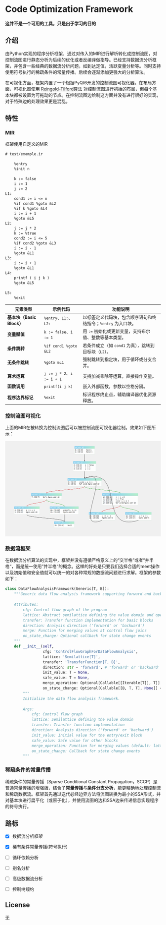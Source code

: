 # Code Optimization Framework

**这并不是一个可用的工具，只是出于学习的目的**



## 介绍

由Python实现的程序分析框架，通过对传入的MIR进行解析转化成控制流图，对控制流图进行静态分析为后续的优化或者反编译做指导。已经支持数据流分析框架，并包含一些经典的数据流分析问题，如到达定值，活跃变量分析等。同时支持使用符号执行的稀疏条件的常量传播。后续会逐渐添加更强大的分析算法。

在可视化方面，框架内置了一个根据PyQt6开发的控制流图可视化器。在布局方面，可视化器使用 [Reingold-Tilford算法](https://github.com/ccoskrnl/tree_layout_demo) 对控制流图进行初始的布局，但每个基本块都被设置为可拖动的节点。在控制流图边绘制这方面并没有进行很好的实现，对于特殊边的处理效果更是混乱。



## 特性

### MIR

框架使用自定义的MIR

```
# test/example.ir

    %entry
	%init n

    k := false
    i := 1
    j := 2
L1:
    cond1 := i <= n
    %if cond1 %goto &L2
    %if k %goto &L4
    i := i + 1
    %goto &L5
L2:
    j := j * 2
    k := %true
    cond2 := i <= 5
    %if cond2 %goto &L3
    i := i - 1
    %goto &L1
L3:
    i := i + 1
    %goto &L1
L4:
    printf ( i j k )
    %goto &L5

L5:
    %exit
```

| **元素类型**              | **示例代码**               | **功能说明**                                                 |
| ------------------------- | -------------------------- | ------------------------------------------------------------ |
| **基本块（Basic Block）** | `%entry`、`L1:`、`L2:`     | 以标签定义代码块，包含顺序语句和终结指令；`%entry` 为入口块。 |
| **变量赋值**              | `k := false`、`i := 1`     | 用 `:=` 初始化或更新变量，支持布尔值、整数等基本类型。       |
| **条件跳转**              | `%if cond1 %goto &L2`      | 若条件成立（如 `cond1` 为真），跳转到目标块（`L2`）。        |
| **无条件跳转**            | `%goto &L1`                | 强制跳转到指定块，用于循环或分支合并。                       |
| **算术运算**              | `j := j * 2`、`i := i + 1` | 支持加减乘除等运算，直接操作变量。                           |
| **函数调用**              | `printf(i j k)`            | 嵌入外部函数，参数以空格分隔。                               |
| **程序边界标记**          | `%exit`                    | 标识程序终止点，辅助编译器优化资源释放。                     |

### 控制流图可视化

上面的MIR在被转换为控制流图后可以被控制流图可视化器绘制。效果如下图所示：

![cfg_demo](./tmp/readme_ref_img01.png)

### 数据流框架

在数据流分析算法的实现中，框架并没有遵循严格意义上的“交半格”或者“并半格“，而是统一使用”并半格“的概念。这样的好处是只要我们选择合适的meet操作以及初始值和安全值就可以统一的对各种常规的数据流问题进行求解。框架的参数如下：

```python
class DataFlowAnalysisFramework(Generic[T, B]):
    """Generic data flow analysis framework supporting forward and backward analyses.

    Attributes:
        cfg: Control flow graph of the program
        lattice: Abstract semilattice defining the value domain and operations
        transfer: Transfer function implementation for basic blocks
        direction: Analysis direction ('forward' or 'backward')
        merge: Function for merging values at control flow joins
        on_state_change: Optional callback for state change events
    """
    def __init__(self,
                 cfg: 'ControlFlowGraphForDataFlowAnalysis',
                 lattice: 'Semilattice[T]',
                 transfer: 'TransferFunction[T, B]',
                 direction: str = 'forward', # 'forward' or 'backward'
                 init_value: T = None,
                 safe_value: T = None,
                 merge_operation: Optional[Callable[[Iterable[T]], T]] = None,
                 on_state_change: Optional[Callable[[B, T, T], None]] = None):
        """
        Initialize the data flow analysis framework.

        Args:
            cfg: Control flow graph
            lattice: Semilattice defining the value domain
            transfer: Transfer function implementation
            direction: Analysis direction ('forward' or 'backward')
            init_value: Initial value for the entry/exit block
            safe_value: Safe value for other blocks
            merge_operation: Function for merging values (default: lattice.meet)
            on_state_change: Callback for state change events
        """
```

### 稀疏条件的常量传播

稀疏条件的常量传播（Sparse Conditional Constant Propagation，SCCP）是普通常量传播的增强版，结合了**常量传播**与**条件分支分析**，能更精确地处理控制流和稀疏数据流。框架首先通过迭代必经边界方法将流图转换为最小的SSA形式，并对基本块进行扁平化（或原子化），并使用流图的边和SSA边来传递信息实现程序的符号执行。



## 路标

- [x] 数据流分析框架
- [x] 稀有条件常量传播(符号执行)
- [ ] 循环依赖分析
- [ ] 别名分析
- [ ] 高级数据流分析
- [ ] 控制树规约



## License

无